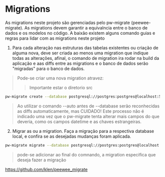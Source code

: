 # Migrations

As migrations neste projeto são gerenciadas pelo pw-migrate (peewee-migrate).
As migrations devem garantir a equivalncia entre o banco de dados e os modelos no código. A baixão existem alguns comando guias e regras para lidar com as migrations neste projeto

1. Para cada alteração nas estruturas das tabelas existentes ou criação de alguma nova, deve ser criada ao menos uma migration que indique todas as alterações, afinal, o comando de migration ira rodar na build da aplicação e aas diffs entre as migrations e o banco de dados serão "migradas" para o banco de dados.

> Pode-se criar uma nova migration atravez:
>> Importante estar o diretorio src
```bash
pw-migrate create --database postgresql://postgres:postgres@localhost:5432/postgres [migration-name]
```
> Ao utilizar o comando --auto antes de --database serão reconhecidas as diffs automaticamente, mas CUIDADO! Este processo não é indicado uma vez que o pw-migrate tenta alterar mais campos do que deveria, como os campos datetime e as chaves estrangeiras.

2. Migrar as ou a migration. Faça a migração para a respectiva database local, e confira se as desejadas mudanças foram aplicada.

```bash
pw-migrate migrate --database postgresql://postgres:postgres@localhost:5432/postgres
```

> pode-se adicionar ao final do comnando, a migration especifica que deseja fazer a migração




https://github.com/klen/peewee_migrate